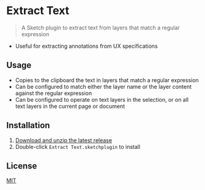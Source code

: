 # Extract Text

> A Sketch plugin to extract text from layers that match a regular expression

- Useful for extracting annotations from UX specifications

## Usage

- Copies to the clipboard the text in layers that match a regular expression
- Can be configured to match either the layer name or the layer content against the regular expression
- Can be configured to operate on text layers in the selection, or on all text layers in the current page or document

## Installation

1. [Download and unzip the latest release](https://github.com/yuanqing/sketch-extract-text/releases)
2. Double-click `Extract Text.sketchplugin` to install

## License

[MIT](LICENSE.md)
